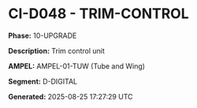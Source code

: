 # CI-D048 - TRIM-CONTROL

**Phase:** 10-UPGRADE

**Description:** Trim control unit

**AMPEL:** AMPEL-01-TUW (Tube and Wing)

**Segment:** D-DIGITAL

**Generated:** 2025-08-25 17:27:29 UTC
